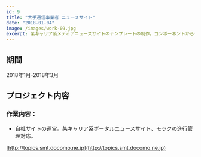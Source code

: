 ```yaml
---
id: 9
title: "大手通信事業者 ニュースサイト"
date: "2018-01-04"
image: /images/work-09.jpg
excerpt: 某キャリア系メディアニュースサイトのテンプレートの制作。コンポーネントから修正・新規の作成を担当、外部の制作会社とシステム会社とのやり取りをBacklogやGitHubを使って対応。
---
```


## 期間
2018年1月-2018年3月

## プロジェクト内容
### 作業内容：
- 自社サイトの運営。某キャリア系ポータルニュースサイト、モックの進行管理対応。


[http://topics.smt.docomo.ne.jp](http://topics.smt.docomo.ne.jp)
